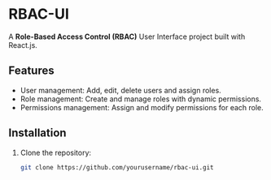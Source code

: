 # RBAC-UI

A **Role-Based Access Control (RBAC)** User Interface project built with React.js.

## Features

- User management: Add, edit, delete users and assign roles.
- Role management: Create and manage roles with dynamic permissions.
- Permissions management: Assign and modify permissions for each role.

## Installation

1. Clone the repository:
   ```bash
   git clone https://github.com/yourusername/rbac-ui.git
